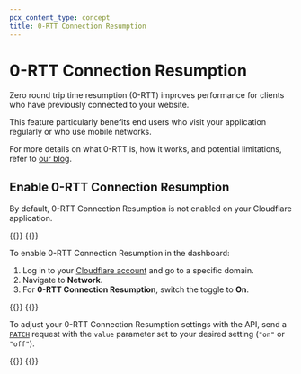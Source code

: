 ```yaml
---
pcx_content_type: concept
title: 0-RTT Connection Resumption
---
```


# 0-RTT Connection Resumption

Zero round trip time resumption (0-RTT) improves performance for clients who have previously connected to your website.

This feature particularly benefits end users who visit your application regularly or who use mobile networks.

For more details on what 0-RTT is, how it works, and potential limitations, refer to [our blog](https://blog.cloudflare.com/even-faster-connection-establishment-with-quic-0-rtt-resumption/).

## Enable 0-RTT Connection Resumption

By default, 0-RTT Connection Resumption is not enabled on your Cloudflare application.

{{<tabs labels="Dashboard | API">}}
{{<tab label="dashboard" no-code="true">}}

To enable 0-RTT Connection Resumption in the dashboard:

1.  Log in to your [Cloudflare account](https://dash.cloudflare.com) and go to a specific domain.
2.  Navigate to **Network**.
3.  For **0-RTT Connection Resumption**, switch the toggle to **On**.
 
{{</tab>}}
{{<tab label="api" no-code="true">}}
 
To adjust your 0-RTT Connection Resumption settings with the API, send a [`PATCH`](https://api.cloudflare.com/#zone-settings-change-0-rtt-session-resumption-setting) request with the `value` parameter set to your desired setting (`"on"` or `"off"`).
 
{{</tab>}}
{{</tabs>}}
